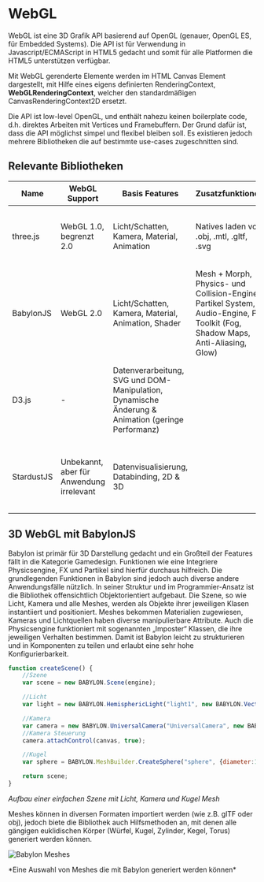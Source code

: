 # WebGL

WebGL ist eine 3D Grafik API basierend auf OpenGL (genauer, OpenGL ES, für Embedded Systems). Die API ist für Verwendung in Javascript/ECMAScript in HTML5 gedacht und somit für alle Platformen die HTML5 unterstützen verfügbar.

Mit WebGL gerenderte Elemente werden im HTML Canvas Element dargestellt, mit Hilfe eines eigens definierten RenderingContext, **WebGLRenderingContext**, welcher den standardmäßigen CanvasRenderingContext2D ersetzt.

Die API ist low-level OpenGL, und enthält nahezu keinen boilerplate code, d.h. direktes Arbeiten mit Vertices und Framebuffern. Der Grund dafür ist, dass die API möglichst simpel und flexibel bleiben soll. Es existieren jedoch mehrere Bibliotheken die auf bestimmte use-cases zugeschnitten sind.

## Relevante Bibliotheken

|Name|WebGL Support| Basis Features | Zusatzfunktionen | Plugins | Fazit |
|----|-------------|----------------|------------------|---------|-------|
| three.js | WebGL 1.0, begrenzt 2.0 | Licht/Schatten, Kamera, Material, Animation | Natives laden von .obj, .mtl, .gltf, .svg | Diverse, z.B. Physijs als Physics-Engine | Grundsätzliche Funktionen, aber trotzdem noch sehr nah an OpenGL, wenig modern|
| BabylonJS | WebGL 2.0 | Licht/Schatten, Kamera, Material, Animation, Shader | Mesh + Morph, Physics- und Collision-Engine, Partikel System, Audio-Engine, FX Toolkit (Fog, Shadow Maps, Anti-Aliasing, Glow) | | Deutlich mehr Funktionen (dadurch aber auch mehr bloat), größere Community, volles Toolkit für Spiel-Design|
| D3.js | - | Datenverarbeitung, SVG und DOM-Manipulation, Dynamische Änderung & Animation (geringe Performanz) | | | Sinnvoll als teil eines Hybriden ansatzes, z.B. zum Zeichnen von statischen Elementen (Koordinaten System)|
| StardustJS | Unbekannt, aber für Anwendung irrelevant | Datenvisualisierung, Databinding, 2D & 3D | | | Einzig für (animierte) Datenvisualisierung, gut für große Datenmengen, mehr Potential als SVG Darstellung |


## 3D WebGL mit BabylonJS

Babylon ist primär für 3D Darstellung gedacht und ein Großteil der Features fällt in die Kategorie Gamedesign. Funktionen wie eine Integriere Physicsengine, FX und Partikel sind hierfür durchaus hilfreich. Die grundlegenden Funktionen in Babylon sind jedoch auch diverse andere Anwendungsfälle nützlich.
In seiner Struktur und im Programmier-Ansatz ist die Bibliothek offensichtlich Objektorientiert aufgebaut. Die Szene, so wie Licht, Kamera und alle Meshes, werden als Objekte ihrer jeweiligen Klasen instantiiert und positioniert. Meshes bekommen Materialien zugewiesen, Kameras und Lichtquellen haben diverse manipulierbare Attribute. Auch die Physicsengine funktioniert mit sogenannten „Imposter“ Klassen, die ihre jeweiligen Verhalten bestimmen. Damit ist Babylon leicht zu strukturieren und in Komponenten zu teilen und erlaubt eine sehr hohe Konfigurierbarkeit.
```javascript
function createScene() {	
	//Szene
	var scene = new BABYLON.Scene(engine);

	//Licht
	var light = new BABYLON.HemisphericLight("light1", new BABYLON.Vector3(1, 1, 0), scene);

	//Kamera
	var camera = new BABYLON.UniversalCamera("UniversalCamera", new BABYLON.Vector3(0, 0, -10), scene);
	//Kamera Steuerung
	camera.attachControl(canvas, true);

	//Kugel
	var sphere = BABYLON.MeshBuilder.CreateSphere("sphere", {diameter:1}, scene);

	return scene;
}
```
*Aufbau einer einfachen Szene mit Licht, Kamera und Kugel Mesh*

Meshes können in diversen Formaten importiert werden (wie z.B. glTF oder obj), jedoch biete die Bibliothek auch Hilfsmethoden an, mit denen alle gängigen euklidischen Körper (Würfel, Kugel, Zylinder, Kegel, Torus) generiert werden können. 

![Babylon Meshes](./img/babylon_objects.jpg)
<p align="justify">*Eine Auswahl von Meshes die mit Babylon generiert werden können*</p>

